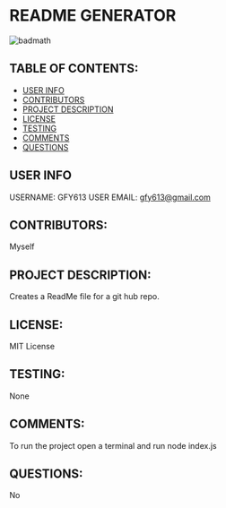 

 # README GENERATOR
 ![badmath](https://img.shields.io/github/languages/top/gfy613/ReadMe_Generator)

 ## TABLE OF CONTENTS:
 * [USER INFO](#USERINFO)
 * [CONTRIBUTORS](#CONTRIBUTORS)
 * [PROJECT DESCRIPTION](#PROJECTDESCRIPTION)
 * [LICENSE](#LICENSE)
 * [TESTING](#TESTING)
 * [COMMENTS](#COMMENTS)
 * [QUESTIONS](#QUESTIONS)

 
 ## USER INFO
  USERNAME: GFY613
  USER EMAIL: gfy613@gmail.com

 ## CONTRIBUTORS:
 Myself


 ## PROJECT DESCRIPTION:
 Creates a ReadMe file for a git hub repo.

 ## LICENSE:
 MIT License

 ## TESTING:
 None

 ## COMMENTS:
 To run the project open a terminal and run node index.js

 ## QUESTIONS:
 No


 